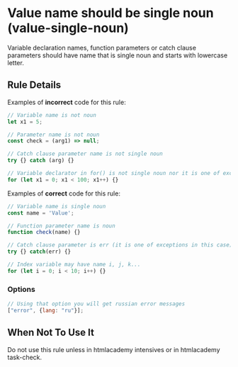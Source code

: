 # Value name should be single noun (value-single-noun)

Variable declaration names, function parameters or catch clause parameters
should have name that is single noun and starts with lowercase letter.

## Rule Details

Examples of **incorrect** code for this rule:

```js
// Variable name is not noun
let x1 = 5;

// Parameter name is not noun
const check = (arg1) => null;

// Catch clause parameter name is not single noun
try {} catch (arg) {}

// Variable declarator in for() is not single noun nor it is one of exceptions
for (let x1 = 0; x1 < 100; x1++) {}
```

Examples of **correct** code for this rule:

```js
// Variable name is single noun
const name = 'Value';

// Function parameter name is noun
function check(name) {}

// Catch clause parameter is err (it is one of exceptions in this case)
try {} catch(err) {}

// Index variable may have name i, j, k...
for (let i = 0; i < 10; i++) {}
```

### Options

```js
// Using that option you will get russian error messages
["error", {lang: "ru"}];
```

## When Not To Use It

Do not use this rule unless in htmlacademy intensives or in htmlacademy task-check.

